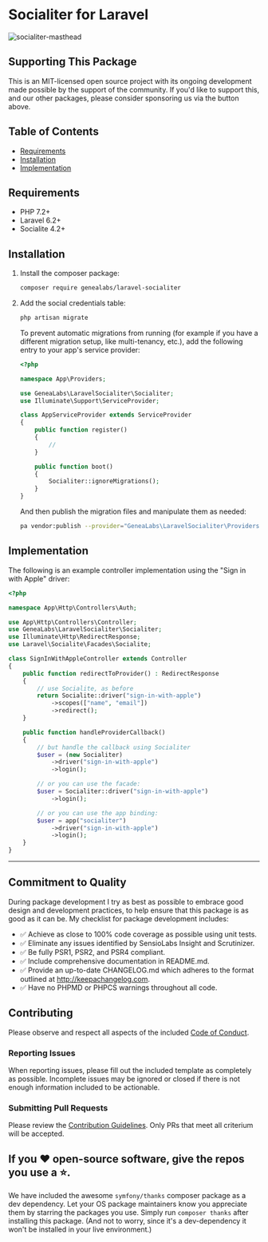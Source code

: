 # Socialiter for Laravel

![socialiter-masthead](https://user-images.githubusercontent.com/1791050/66761837-a9378980-ee59-11e9-9ddf-0293e0eb344b.png)

## Supporting This Package

This is an MIT-licensed open source project with its ongoing development made possible by the support of the community. If you'd like to support this, and our other packages, please consider sponsoring us via the button above.

## Table of Contents
- [Requirements](#Requirements)
- [Installation](#Installation)
- [Implementation](#Implementation)

<a name="Requirements"></a>
## Requirements

- PHP 7.2+
- Laravel 6.2+
- Socialite 4.2+

<a name="Installation"></a>
## Installation

1. Install the composer package:
    ```sh
    composer require genealabs/laravel-socialiter
    ```

2. Add the social credentials table:
    ```sh
    php artisan migrate
    ```

    To prevent automatic migrations from running (for example if you have a different migration setup, like multi-tenancy, etc.), add the following entry to your app's service provider:

    ```php
    <?php

    namespace App\Providers;

    use GeneaLabs\LaravelSocialiter\Socialiter;
    use Illuminate\Support\ServiceProvider;

    class AppServiceProvider extends ServiceProvider
    {
        public function register()
        {
            //
        }

        public function boot()
        {
            Socialiter::ignoreMigrations();
        }
    }
    ```

    And then publish the migration files and manipulate them as needed:

    ```sh
    pa vendor:publish --provider="GeneaLabs\LaravelSocialiter\Providers\ServiceProvider" --tag=migrations
    ```

<a name="Implementation"></a>
## Implementation

The following is an example controller implementation using the "Sign in with
    Apple" driver:

```php
<?php

namespace App\Http\Controllers\Auth;

use App\Http\Controllers\Controller;
use GeneaLabs\LaravelSocialiter\Socialiter;
use Illuminate\Http\RedirectResponse;
use Laravel\Socialite\Facades\Socialite;

class SignInWithAppleController extends Controller
{
    public function redirectToProvider() : RedirectResponse
    {
        // use Socialite, as before
        return Socialite::driver("sign-in-with-apple")
            ->scopes(["name", "email"])
            ->redirect();
    }

    public function handleProviderCallback()
    {
        // but handle the callback using Socialiter
        $user = (new Socialiter)
            ->driver("sign-in-with-apple")
            ->login();

        // or you can use the facade:
        $user = Socialiter::driver("sign-in-with-apple")
            ->login();

        // or you can use the app binding:
        $user = app("socialiter")
            ->driver("sign-in-with-apple")
            ->login();
    }
}
```

----------

## Commitment to Quality
During package development I try as best as possible to embrace good design and development practices, to help ensure that this package is as good as it can
be. My checklist for package development includes:

-   ✅ Achieve as close to 100% code coverage as possible using unit tests.
-   ✅ Eliminate any issues identified by SensioLabs Insight and Scrutinizer.
-   ✅ Be fully PSR1, PSR2, and PSR4 compliant.
-   ✅ Include comprehensive documentation in README.md.
-   ✅ Provide an up-to-date CHANGELOG.md which adheres to the format outlined
    at <http://keepachangelog.com>.
-   ✅ Have no PHPMD or PHPCS warnings throughout all code.

## Contributing
Please observe and respect all aspects of the included [Code of Conduct](https://github.com/GeneaLabs/laravel-sign-in-with-apple/blob/master/CODE_OF_CONDUCT.md).

### Reporting Issues
When reporting issues, please fill out the included template as completely as
possible. Incomplete issues may be ignored or closed if there is not enough
information included to be actionable.

### Submitting Pull Requests
Please review the [Contribution Guidelines](https://github.com/GeneaLabs/laravel-sign-in-with-apple/blob/master/CONTRIBUTING.md). Only PRs that meet all criterium will be accepted.

## If you ❤️ open-source software, give the repos you use a ⭐️.
We have included the awesome `symfony/thanks` composer package as a dev dependency. Let your OS package maintainers know you appreciate them by starring the packages you use. Simply run `composer thanks` after installing this package. (And not to worry, since it's a dev-dependency it won't be installed in your live environment.)
